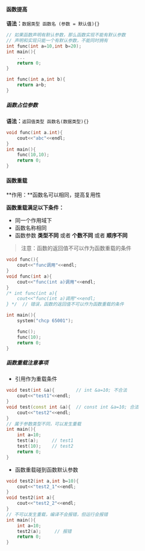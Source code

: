 #### 函数提高

**语法：**`数据类型 函数名 (参数 = 默认值){}`

```c++
// 如果函数声明有默认参数，那么函数实现不能有默认参数
// 声明和实现只能一个有默认参数，不能同时拥有
int func(int a=10,int b=20);
int main(){
    ...
    return 0;
}

int func(int a,int b){
    return a+b;
}
```

##### 函数占位参数

**语法：**`返回值类型 函数名(数据类型){}`

```c++
void func(int a.int){
    cout<<"abc"<<endl;
}
int main(){
    func(10,10);
    return 0;
}
```

#### 函数重载

**作用：**函数名可以相同，提高复用性

**函数重载满足以下条件：**

- 同一个作用域下
- 函数名称相同
- 函数参数 **类型不同** 或者 **个数不同** 或者 **顺序不同**

> 注意：函数的返回值不可以作为函数重载的条件

```c++
void func(){
    cout<<"func调用"<<endl;
}
void func(int a){
    cout<<"func(int a)调用"<<endl;
}
/* int func(int a){
    cout<<"func(int a)调用"<<endl;
} */  // 错误，函数的返回值不可以作为函数重载的条件

int main(){
    system("chcp 65001");

    func();
    func(10);
    return 0;
}
```

##### 函数重载注意事项

- 引用作为重载条件

```C++
void test(int &a){        // int &a=10; 不合法
    cout<<"test1"<<endl;
}
void test(const int &a){  // const int &a=10; 合法
    cout<<"test2"<<endl;
}
// 属于参数类型不同，可以发生重载
int main(){
    int a=10;
    test(a);     // test1
    test(10);    // test2
    return 0;
}
```

- 函数重载碰到函数默认参数

```c++
void test2(int a,int b=10){
    cout<<"test2_1"<<endl;
}
void test2(int a){
    cout<<"test2_2"<<endl;
}
// 不可以发生重载，编译不会报错，但运行会报错
int main(){
    int a=10;
    test2(a);     // 报错
    return 0;
}
```

